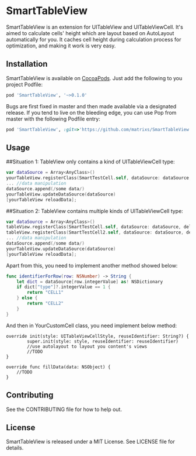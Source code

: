 # SmartTableView

SmartTableView is an extension for UITableView and UITableViewCell. It's aimed to calculate cells' height which are layout based on AutoLayout automatically for you. 
It caches cell height during calculation process for optimization, and making it work is very easy.

## Installation

SmartTableView is available on [CocoaPods](https://cocoapods.org). Just add the following to you project Podfile:

```ruby
pod 'SmartTableView', '~>0.1.0'
```

Bugs are first fixed in master and then made available via a designated release. If you tend to live on the bleeding edge, you can use Pop from 
master with the following Podfile entry:

```ruby
pod 'SmartTableView', :git=>'https://github.com/matrixs/SmartTableView.git'
```

## Usage

##Situation 1: TableView only contains a kind of UITableViewCell type:

```Swift
var dataSource = Array<AnyClass>()
yourTableView.registerClass(SmartTestCell.self, dataSource: dataSource, delegate: self)
... //data manipulation
dataSource.append(/some data/)
yourTableView.updateDataSource(dataSource)
[yourTableView reloadData];
```
##Situation 2: TableView contains multiple kinds of UITableViewCell type:

```Swift
var dataSource = Array<AnyClass>()
tableView.registerClass(SmartTestCell.self, dataSource: dataSource, delegate: self, identifier: "CELL1")
tableView.registerClass(SmartTestCell2.self, dataSource: dataSource, delegate: self, identifier: "CELL2")
... //data manipulation
dataSource.append(/some data/)
yourTableView.updateDataSource(dataSource)
[yourTableView reloadData];
```
Apart from this, you need to implement another method showed below: 
```Swift
func identifierForRow(row: NSNumber) -> String {
    let dict = dataSource[row.integerValue] as! NSDictionary
    if dict["type"]?.integerValue == 1 {
        return "CELL1"
    } else {
        return "CELL2"
    }
}
```

And then in YourCustomCell class, you need implement below method:

```
override init(style: UITableViewCellStyle, reuseIdentifier: String?) {
        super.init(style: style, reuseIdentifier: reuseIdentifier)
        //use autolayout to layout you content's views
        //TODO
}

override func fillData(data: NSObject) {
    //TODO
}

```
## Contributing
See the CONTRIBUTING file for how to help out.

## License

SmartTableView is released under a MIT License. See LICENSE file for details.
